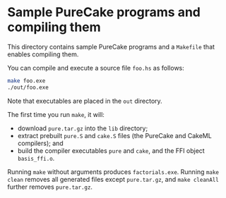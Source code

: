 # Sample PureCake programs and compiling them

This directory contains sample PureCake programs and a `Makefile` that enables compiling them.

You can compile and execute a source file `foo.hs` as follows:
```bash
make foo.exe
./out/foo.exe
```
Note that executables are placed in the `out` directory.

The first time you run `make`, it will:
 - download `pure.tar.gz` into the `lib` directory;
 - extract prebuilt `pure.S` and `cake.S` files (the PureCake and CakeML compilers); and
 - build the compiler executables `pure` and `cake`, and the FFI object `basis_ffi.o`.

Running `make` without arguments produces `factorials.exe`.
Running `make clean` removes all generated files except `pure.tar.gz`, and `make cleanAll` further removes `pure.tar.gz`.

